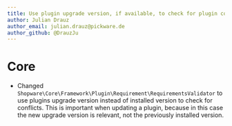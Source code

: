 ```yaml
---
title: Use plugin upgrade version, if available, to check for plugin conflicts
author: Julian Drauz
author_email: julian.drauz@pickware.de
author_github: @DrauzJu
---
```

# Core
* Changed `Shopware\Core\Framework\Plugin\Requirement\RequirementsValidator` to use plugins upgrade version instead of 
  installed version to check for conflicts. This is important when updating a plugin, because in this case the new
  upgrade version is relevant, not the previously installed version.
